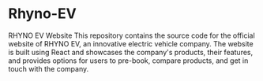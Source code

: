 # Rhyno-EV
RHYNO EV Website  This repository contains the source code for the official website of RHYNO EV, an innovative electric vehicle company. The website is built using React and showcases the company's products, their features, and provides options for users to pre-book, compare products, and get in touch with the company.

